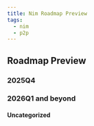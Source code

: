 ```yaml
---
title: Nim Roadmap Preview
tags:
  - nim
  - p2p
---
```


## Roadmap Preview

### 2025Q4

### 2026Q1 and beyond

#### Uncategorized
